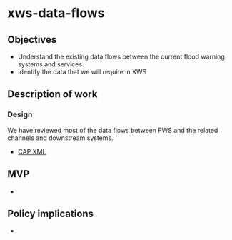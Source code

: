 # xws-data-flows

## Objectives

* Understand the existing data flows between the current flood warning systems and services 
* identify the data that we will require in XWS

## Description of work

### Design

We have reviewed most of the data flows between FWS and the related channels and downstream systems.

* [CAP XML](https://github.com/NeXt-Warning-System/documentation/blob/master/xws-data-flows/design/cap_xml.png)

## MVP

* 

## Policy implications

* 